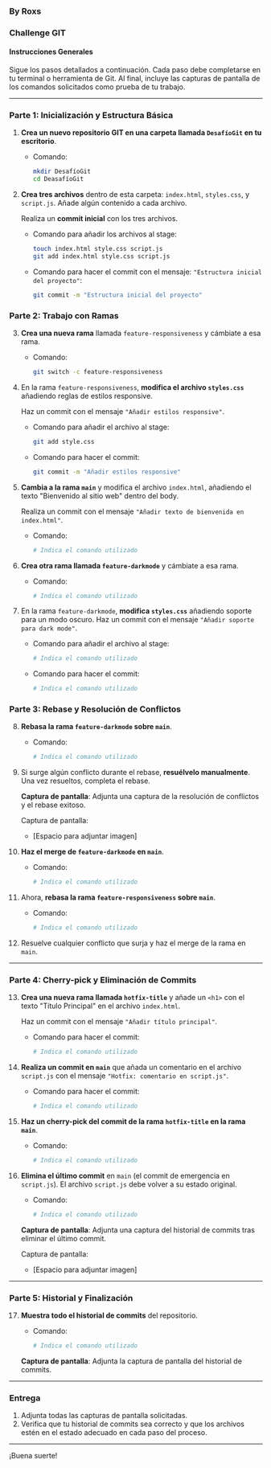### By Roxs
### Challenge GIT

#### Instrucciones Generales
Sigue los pasos detallados a continuación. Cada paso debe completarse en tu terminal o herramienta de Git. Al final, incluye las capturas de pantalla de los comandos solicitados como prueba de tu trabajo.

---

### **Parte 1: Inicialización y Estructura Básica**

1. **Crea un nuevo repositorio GIT en una carpeta llamada `DesafíoGit` en tu escritorio**.
   - Comando:

     ```bash
     mkdir DesafíoGit
     cd DeasafíoGit
     ```

2. **Crea tres archivos** dentro de esta carpeta: `index.html`, `styles.css`, y `script.js`. Añade algún contenido a cada archivo. 
   
   Realiza un **commit inicial** con los tres archivos.
   - Comando para añadir los archivos al stage:
     ```bash
     touch index.html style.css script.js
     git add index.html style.css script.js
     ```

   - Comando para hacer el commit con el mensaje: `"Estructura inicial del proyecto"`:
     ```bash
     git commit -m "Estructura inicial del proyecto"
     ```

### **Parte 2: Trabajo con Ramas**

3. **Crea una nueva rama** llamada `feature-responsiveness` y cámbiate a esa rama.
   - Comando:
     ```bash
     git switch -c feature-responsiveness
     ```

4. En la rama `feature-responsiveness`, **modifica el archivo `styles.css`** añadiendo reglas de estilos responsive.
   
   Haz un commit con el mensaje `"Añadir estilos responsive"`.
   - Comando para añadir el archivo al stage:
     ```bash
     git add style.css
     ```

   - Comando para hacer el commit:
     ```bash
     git commit -m "Añadir estilos responsive"
     ```

5. **Cambia a la rama `main`** y modifica el archivo `index.html`, añadiendo el texto "Bienvenido al sitio web" dentro del body.
   
   Realiza un commit con el mensaje `"Añadir texto de bienvenida en index.html"`.
   - Comando:
     ```bash
     # Indica el comando utilizado
     ```

6. **Crea otra rama llamada `feature-darkmode`** y cámbiate a esa rama.
   - Comando:
     ```bash
     # Indica el comando utilizado
     ```

7. En la rama `feature-darkmode`, **modifica `styles.css`** añadiendo soporte para un modo oscuro. Haz un commit con el mensaje `"Añadir soporte para dark mode"`.
   - Comando para añadir el archivo al stage:
     ```bash
     # Indica el comando utilizado
     ```

   - Comando para hacer el commit:
     ```bash
     # Indica el comando utilizado
     ```

### **Parte 3: Rebase y Resolución de Conflictos**

8. **Rebasa la rama `feature-darkmode` sobre `main`**.
   - Comando:
     ```bash
     # Indica el comando utilizado
     ```

9. Si surge algún conflicto durante el rebase, **resuélvelo manualmente**. Una vez resueltos, completa el rebase.

   **Captura de pantalla**: Adjunta una captura de la resolución de conflictos y el rebase exitoso.
   
   Captura de pantalla:
   - [Espacio para adjuntar imagen]

10. **Haz el merge de `feature-darkmode` en `main`**.
    - Comando:
      ```bash
      # Indica el comando utilizado
      ```

11. Ahora, **rebasa la rama `feature-responsiveness` sobre `main`**.
    - Comando:
      ```bash
      # Indica el comando utilizado
      ```

12. Resuelve cualquier conflicto que surja y haz el merge de la rama en `main`.

---

### **Parte 4: Cherry-pick y Eliminación de Commits**

13. **Crea una nueva rama llamada `hotfix-title`** y añade un `<h1>` con el texto "Título Principal" en el archivo `index.html`.
   
    Haz un commit con el mensaje `"Añadir título principal"`.

    - Comando para hacer el commit:
      ```bash
      # Indica el comando utilizado
      ```

14. **Realiza un commit en `main`** que añada un comentario en el archivo `script.js` con el mensaje `"Hotfix: comentario en script.js"`.
    - Comando para hacer el commit:
      ```bash
      # Indica el comando utilizado
      ```

15. **Haz un cherry-pick del commit de la rama `hotfix-title` en la rama `main`**.
    - Comando:
      ```bash
      # Indica el comando utilizado
      ```

16. **Elimina el último commit** en `main` (el commit de emergencia en `script.js`). El archivo `script.js` debe volver a su estado original.
    - Comando:
      ```bash
      # Indica el comando utilizado
      ```

    **Captura de pantalla**: Adjunta una captura del historial de commits tras eliminar el último commit.
    
    Captura de pantalla:
    - [Espacio para adjuntar imagen]

---

### **Parte 5: Historial y Finalización**

17. **Muestra todo el historial de commits** del repositorio.
    - Comando:
      ```bash
      # Indica el comando utilizado
      ```

    **Captura de pantalla**: Adjunta la captura de pantalla del historial de commits.

---

### **Entrega**

1. Adjunta todas las capturas de pantalla solicitadas.
2. Verifica que tu historial de commits sea correcto y que los archivos estén en el estado adecuado en cada paso del proceso.

---

¡Buena suerte!
